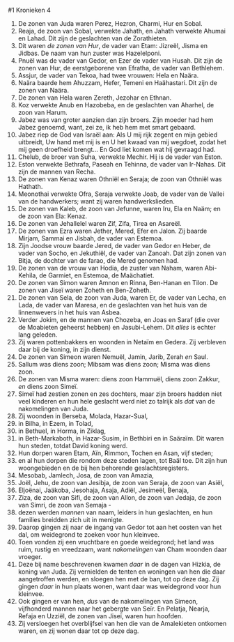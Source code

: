 #1 Kronieken 4
1. De zonen van Juda waren Perez, Hezron, Charmi, Hur en Sobal.
2. Reaja, de zoon van Sobal, verwekte Jahath, en Jahath verwekte Ahumai en Lahad. Dit zijn de geslachten van de Zorathieten.
3. Dit waren *de zonen van Hur*, de vader van Etam: Jizreël, Jisma en Jidbas. De naam van hun zuster was Hazelelponi.
4. Pnuël was de vader van Gedor, en Ezer de vader van Husah. Dit zijn de zonen van Hur, de eerstgeborene van Efratha, de vader van Bethlehem.
5. Assjur, de vader van Tekoa, had twee vrouwen: Hela en Naära.
6. Naära baarde hem Ahuzzam, Hefer, Temeni en Haähastari. Dit zijn de zonen van Naära.
7. De zonen van Hela waren Zereth, Jezohar en Ethnan.
8. Koz verwekte Anub en Hazobeba, en de geslachten van Aharhel, de zoon van Harum.
9. Jabez was van groter aanzien dan zijn broers. Zijn moeder had hem Jabez genoemd, want, zei ze, ik heb hem met smart gebaard.
10. Jabez riep de God van Israël aan: Als U mij rijk zegent en mijn gebied uitbreidt, Uw hand met mij is en U het kwaad van mij wegdoet, zodat het mij geen droefheid brengt... En God liet komen wat hij gevraagd had.
11. Chelub, de broer van Suha, verwekte Mechir. Hij is de vader van Eston.
12. Eston verwekte Bethrafa, Paseah en Tehinna, de vader van Ir-Nahas. Dit zijn de mannen van Recha.
13. De zonen van Kenaz waren Othniël en Seraja; de zoon van Othniël was Hathath.
14. Meonothai verwekte Ofra, Seraja verwekte Joab, de vader van de Vallei van de handwerkers; want zij waren handwerkslieden.
15. De zonen van Kaleb, de zoon van Jefunne, waren Iru, Ela en Naäm; en de zoon van Ela: Kenaz.
16. De zonen van Jehallelel waren Zif, Zifa, Tirea en Asareël.
17. De zonen van Ezra waren Jether, Mered, Efer en Jalon. Zij baarde Mirjam, Sammai en Jisbah, de vader van Estemoa.
18. Zijn Joodse vrouw baarde Jered, de vader van Gedor en Heber, de vader van Socho, en Jekuthiël, de vader van Zanoah. Dat zijn zonen van Bitja, de dochter van de farao, die Mered genomen had.
19. De zonen van de vrouw van Hodia, de zuster van Naham, waren Abi-Kehila, de Garmiet, en Estemoa, de Maächatiet.
20. De zonen van Simon waren Amnon en Rinna, Ben-Hanan en Tilon. De zonen van Jiseï waren Zoheth en Ben-Zoheth.
21. De zonen van Sela, de zoon van Juda, waren Er, de vader van Lecha, en Lada, de vader van Maresa, en de geslachten van het huis van de linnenwevers in het huis van Asbea.
22. Verder Jokim, en de mannen van Chozeba, en Joas en Saraf (die over de Moabieten geheerst hebben) en Jasubi-Lehem. Dit *alles* is echter lang geleden.
23. Zij waren pottenbakkers en woonden in Netaïm en Gedera. Zij verbleven daar bij de koning, in zijn dienst.
24. De zonen van Simeon waren Nemuël, Jamin, Jarib, Zerah *en* Saul.
25. Sallum was diens zoon; Mibsam was diens zoon; Misma was diens zoon.
26. De zonen van Misma waren: diens zoon Hammuël, diens zoon Zakkur, *en* diens zoon Simeï.
27. Simeï had zestien zonen en zes dochters, maar zijn broers hadden niet veel kinderen en hun hele geslacht werd niet zo talrijk als *dat* van de nakomelingen van Juda.
28. Zij woonden in Berseba, Molada, Hazar-Sual,
29. in Bilha, in Ezem, in Tolad,
30. in Bethuel, in Horma, in Ziklag,
31. in Beth-Markaboth, in Hazar-Susim, in Bethbiri en in Saäraïm. Dit waren hun steden, totdat David koning werd.
32. Hun dorpen waren Etam, Aïn, Rimmon, Tochen en Asan, vijf steden;
33. en al hun dorpen die rondom deze steden lagen, tot Baäl toe. Dit zijn hun woongebieden en de bij hen behorende geslachtsregisters.
34. Mesobab, Jamlech, Josa, de zoon van Amazia,
35. Joël, Jehu, de zoon van Jesibja, de zoon van Seraja, de zoon van Asiël,
36. Eljoënai, Jaäkoba, Jesohaja, Asaja, Adiël, Jesimeël, Benaja,
37. Ziza, de zoon van Sifi, de zoon van Allon, de zoon van Jedaja, de zoon van Simri, de zoon van Semaja -
38. dezen werden *mannen* van naam, leiders in hun geslachten, en hun families breidden zich uit in menigte.
39. Daarop gingen zij naar de ingang van Gedor tot aan het oosten van het dal, om weidegrond te zoeken voor hun kleinvee.
40. Toen vonden zij een vruchtbare en goede weidegrond; het land was ruim, rustig en vreedzaam, want *nakomelingen* van Cham woonden daar vroeger.
41. Deze bij name beschrevenen kwamen *daar* in de dagen van Hizkia, de koning van Juda. Zij vernielden de tenten en woningen van hen die daar aangetroffen werden, en sloegen hen met de ban, tot op deze dag. Zij gingen *daar* in hun plaats wonen, want daar was weidegrond voor hun kleinvee.
42. Ook gingen er van hen, *dus* van de nakomelingen van Simeon, vijfhonderd mannen naar het gebergte van Seïr. En Pelatja, Nearja, Refaja en Uzziël, de zonen van Jiseï, waren hun hoofden.
43. Zij versloegen het overblijfsel van hen die van de Amalekieten ontkomen waren, en zij wonen daar tot op deze dag.
